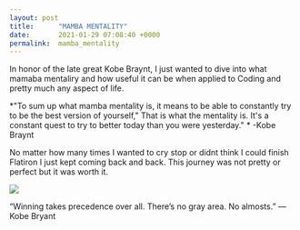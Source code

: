 ```yaml
---
layout: post
title:      "MAMBA MENTALITY"
date:       2021-01-29 07:08:40 +0000
permalink:  mamba_mentality
---
```



In honor of the late great Kobe Braynt, I just wanted to dive into what mamaba mentaliry and how useful it can be when applied to Coding and pretty much any aspect of life. 

*"To sum up what mamba mentality is, it means to be able to constantly try to be the best version of yourself," That is what the mentality is. It's a constant quest to try to better today than you were yesterday."
*
-Kobe Braynt

No matter how many times I wanted to cry stop or didnt think I could finish Flatiron I just kept coming back and back. This journey was not pretty or perfect but it was worth it. 

![](https://cdn.shopify.com/s/files/1/0054/1576/4037/products/mambamentality_300x300.jpg?v=1588207390)


“Winning takes precedence over all. There’s no gray area. No almosts.” —Kobe Bryant





